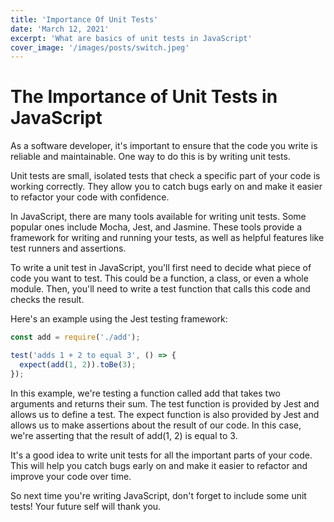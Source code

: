 ```yaml
---
title: 'Importance Of Unit Tests'
date: 'March 12, 2021'
excerpt: 'What are basics of unit tests in JavaScript'
cover_image: '/images/posts/switch.jpeg'
---
```


# The Importance of Unit Tests in JavaScript

As a software developer, it's important to ensure that the code you write is reliable and maintainable. One way to do this is by writing unit tests.

Unit tests are small, isolated tests that check a specific part of your code is working correctly. They allow you to catch bugs early on and make it easier to refactor your code with confidence.

In JavaScript, there are many tools available for writing unit tests. Some popular ones include Mocha, Jest, and Jasmine. These tools provide a framework for writing and running your tests, as well as helpful features like test runners and assertions.

To write a unit test in JavaScript, you'll first need to decide what piece of code you want to test. This could be a function, a class, or even a whole module. Then, you'll need to write a test function that calls this code and checks the result.

Here's an example using the Jest testing framework:

```javascript
const add = require('./add');

test('adds 1 + 2 to equal 3', () => {
  expect(add(1, 2)).toBe(3);
});
```

In this example, we're testing a function called add that takes two arguments and returns their sum. The test function is provided by Jest and allows us to define a test. The expect function is also provided by Jest and allows us to make assertions about the result of our code. In this case, we're asserting that the result of add(1, 2) is equal to 3.

It's a good idea to write unit tests for all the important parts of your code. This will help you catch bugs early on and make it easier to refactor and improve your code over time.

So next time you're writing JavaScript, don't forget to include some unit tests! Your future self will thank you.
